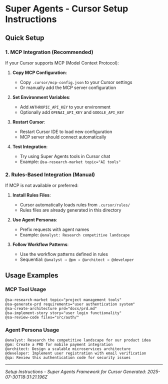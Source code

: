 # Super Agents - Cursor Setup Instructions

## Quick Setup

### 1. MCP Integration (Recommended)
If your Cursor supports MCP (Model Context Protocol):

1. **Copy MCP Configuration**:
   - Copy `.cursor/mcp-config.json` to your Cursor settings
   - Or manually add the MCP server configuration

2. **Set Environment Variables**:
   - Add `ANTHROPIC_API_KEY` to your environment
   - Optionally add `OPENAI_API_KEY` and `GOOGLE_API_KEY`

3. **Restart Cursor**:
   - Restart Cursor IDE to load new configuration
   - MCP server should connect automatically

4. **Test Integration**:
   - Try using Super Agents tools in Cursor chat
   - Example: `@sa-research-market topic="AI tools"`

### 2. Rules-Based Integration (Manual)
If MCP is not available or preferred:

1. **Install Rules Files**:
   - Cursor automatically loads rules from `.cursor/rules/`
   - Rules files are already generated in this directory

2. **Use Agent Personas**:
   - Prefix requests with agent names
   - Example: `@analyst: Research competitive landscape`

3. **Follow Workflow Patterns**:
   - Use the workflow patterns defined in rules
   - Sequential: `@analyst → @pm → @architect → @developer`

## Usage Examples

### MCP Tool Usage
```
@sa-research-market topic="project management tools"
@sa-generate-prd requirements="user authentication system"
@sa-create-architecture prd="docs/prd.md"
@sa-implement-story story="user login functionality"
@sa-review-code files="src/auth/"
```

### Agent Persona Usage
```
@analyst: Research the competitive landscape for our product idea
@pm: Create a PRD for mobile payment integration  
@architect: Design a scalable microservices architecture
@developer: Implement user registration with email verification
@qa: Review this authentication code for security issues
```

---
*Setup Instructions - Super Agents Framework for Cursor*
*Generated: 2025-07-30T18:31:21.196Z*
